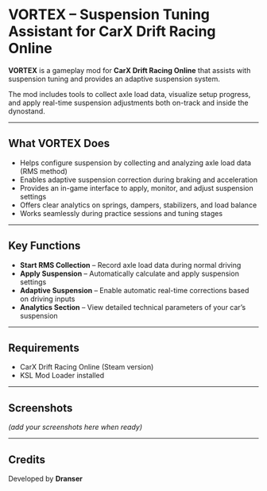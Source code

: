 # VORTEX – Suspension Tuning Assistant for CarX Drift Racing Online

**VORTEX** is a gameplay mod for **CarX Drift Racing Online** that assists with suspension tuning and provides an adaptive suspension system.

The mod includes tools to collect axle load data, visualize setup progress, and apply real-time suspension adjustments both on-track and inside the dynostand.

---

## What VORTEX Does

- Helps configure suspension by collecting and analyzing axle load data (RMS method)
- Enables adaptive suspension correction during braking and acceleration
- Provides an in-game interface to apply, monitor, and adjust suspension settings
- Offers clear analytics on springs, dampers, stabilizers, and load balance
- Works seamlessly during practice sessions and tuning stages

---

## Key Functions

- **Start RMS Collection** – Record axle load data during normal driving
- **Apply Suspension** – Automatically calculate and apply suspension settings
- **Adaptive Suspension** – Enable automatic real-time corrections based on driving inputs
- **Analytics Section** – View detailed technical parameters of your car’s suspension

---

## Requirements

- CarX Drift Racing Online (Steam version)
- KSL Mod Loader installed

---

## Screenshots

*(add your screenshots here when ready)*

---

## Credits

Developed by **Dranser**
